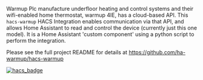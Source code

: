 Warmup Plc manufacture underfloor heating and control systems and their wifi-enabled home thermostat, warmup 4IE, has a cloud-based API. This `hacs-warmup` HACS Integration enables communication via that API, and allows Home Assistant to read and control the device (currently just this one model). It is a Home Assistant 'custom component' using a python script to perform the integration. 

Please see the full project README for details at https://github.com/ha-warmup/hacs-warmup

[![hacs_badge](https://img.shields.io/badge/HACS-Custom-41BDF5.svg)](https://github.com/ha-warmup/hacs-warmup)
